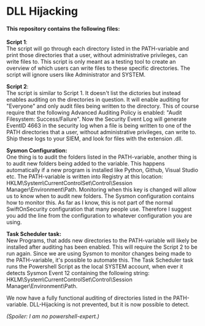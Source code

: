 # DLL Hijacking

#### This repository contains the following files: 

**Script 1**: \
The script will go through each directory listed in the PATH-variable and print those directories that a user, without administrative privileges, can write files to. This script is only meant as a testing tool to create an overview of which users can write files to these specific directories. The script will ignore users like Administrator and SYSTEM.  

**Script 2**: \
The script is similar to Script 1. It doesn't list the dictories but instead enables auditing on the directories in question. It will enable auditing for "Everyone" and only audit files being written to the directory. This of course require that the following Advanced Auditing Policy is enabled: "Audit Filesystem: Success/Failure". Now the Security Event Log will generate EventID 4663 in the security log when a file is being written to one of the PATH directories that a user, without administrative privileges, can write to. Ship these logs to your SIEM, and look for files with the extension .dll.  

**Sysmon Configuration:** \
One thing is to audit the folders listed in the PATH-variable, another thing is to audit new folders being added to the variable. This happens automatically if a new program is installed like Python, Github, Visual Studio etc. The PATH-variable is written into Registry at this location: HKLM\System\CurrentControlSet\Control\Session Manager\Environment\Path. Monitoring when this key is changed will allow us to know when to audit new folders. The Sysmon configuration contains how to monitor this. As far as I know, this is not part of the normal SwiftOnSecurity configuration that many people use. Therefore I suggest you add the line from the configuration to whatever configuration you are using.  

**Task Scheduler task:** \
New Programs, that adds new directories to the PATH-variable will likely be installed after auditing has been enabled. This will require the Script 2 to be run again. Since we are using Sysmon to monitor changes being made to the PATH-variable, it's possible to automate this. The Task Scheduler task runs the Powershell Script as the local SYSTEM account, when ever it detects Sysmon Event 12 containing the following string: HKLM\System\CurrentControlSet\Control\Session Manager\Environment\Path. 

We now have a fully functional auditing of directories listed in the PATH-variable. DLL-Hijacking is not prevented, but it is now possible to detect. 

*(Spoiler: I am no powershell-expert.)*
